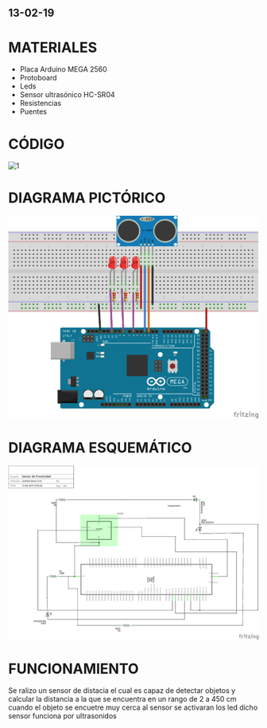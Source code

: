 ## 13-02-19
# MATERIALES 
* Placa Arduino MEGA 2560
* Protoboard
* Leds
* Sensor ultrasónico HC-SR04
* Resistencias 
* Puentes 
# CÓDIGO 
![1](https://github.com/angiediaz1102/02Grupo/blob/master/imagenes/sketch_feb17a.ino)
# DIAGRAMA PICTÓRICO
![1](https://github.com/angiediaz1102/02Grupo/blob/master/imagenes/vv.png)
# DIAGRAMA ESQUEMÁTICO 
![1](https://github.com/angiediaz1102/02Grupo/blob/master/imagenes/dd.png)
# FUNCIONAMIENTO 
Se ralizo un sensor de distacia el cual es capaz de detectar objetos y calcular la distancia a la que se encuentra en un rango de 2 a 450 cm cuando el objeto se encuetre muy cerca al sensor se activaran los led dicho sensor funciona por ultrasonidos
